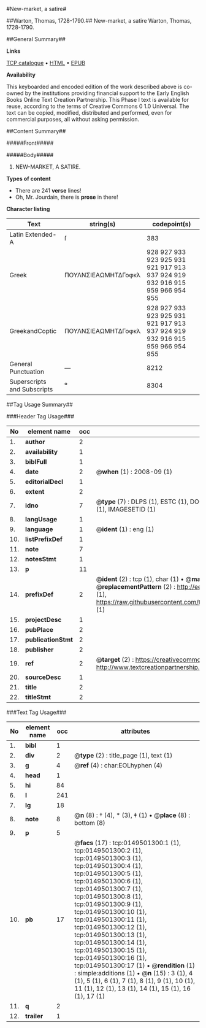 #New-market, a satire#

##Warton, Thomas, 1728-1790.##
New-market, a satire
Warton, Thomas, 1728-1790.

##General Summary##

**Links**

[TCP catalogue](http://www.ota.ox.ac.uk/tcp/)  • 
[HTML](http://tei.it.ox.ac.uk/tcp/Texts-HTML/free/004/004769889.html)  • 
[EPUB](http://tei.it.ox.ac.uk/tcp/Texts-EPUB/free/004/004769889.epub)

**Availability**

This keyboarded and encoded edition of the
	       work described above is co-owned by the institutions
	       providing financial support to the Early English Books
	       Online Text Creation Partnership. This Phase I text is
	       available for reuse, according to the terms of Creative
	       Commons 0 1.0 Universal. The text can be copied,
	       modified, distributed and performed, even for
	       commercial purposes, all without asking permission.


##Content Summary##

#####Front#####

#####Body#####

1. NEW-MARKET, A SATIRE.

**Types of content**

  * There are 241 **verse** lines!
  * Oh, Mr. Jourdain, there is **prose** in there!

**Character listing**


|Text|string(s)|codepoint(s)|
|---|---|---|
|Latin Extended-A|ſ|383|
|Greek|ΠΟΥΛΝΣΙΕΑΩΜΗΤΔΓοφκλ|928 927 933 923 925 931 921 917 913 937 924 919 932 916 915 959 966 954 955|
|GreekandCoptic|ΠΟΥΛΝΣΙΕΑΩΜΗΤΔΓοφκλ|928 927 933 923 925 931 921 917 913 937 924 919 932 916 915 959 966 954 955|
|General Punctuation|—|8212|
|Superscripts             and Subscripts|⁰|8304|

##Tag Usage Summary##

###Header Tag Usage###

|No|element name|occ|attributes|
|---|---|---|---|
|1.|__author__|2||
|2.|__availability__|1||
|3.|__biblFull__|1||
|4.|__date__|2| @__when__ (1) : 2008-09 (1)|
|5.|__editorialDecl__|1||
|6.|__extent__|2||
|7.|__idno__|7| @__type__ (7) : DLPS (1), ESTC (1), DOCNO (1), TCP (1), GALEDOCNO (1), CONTENTSET (1), IMAGESETID (1)|
|8.|__langUsage__|1||
|9.|__language__|1| @__ident__ (1) : eng (1)|
|10.|__listPrefixDef__|1||
|11.|__note__|7||
|12.|__notesStmt__|1||
|13.|__p__|11||
|14.|__prefixDef__|2| @__ident__ (2) : tcp (1), char (1)  •  @__matchPattern__ (2) : ([0-9\-]+):([0-9IVX]+) (1), (.+) (1)  •  @__replacementPattern__ (2) : http://eebo.chadwyck.com/downloadtiff?vid=$1&page=$2 (1), https://raw.githubusercontent.com/textcreationpartnership/Texts/master/tcpchars.xml#$1 (1)|
|15.|__projectDesc__|1||
|16.|__pubPlace__|2||
|17.|__publicationStmt__|2||
|18.|__publisher__|2||
|19.|__ref__|2| @__target__ (2) : https://creativecommons.org/publicdomain/zero/1.0/ (1), http://www.textcreationpartnership.org/docs/. (1)|
|20.|__sourceDesc__|1||
|21.|__title__|2||
|22.|__titleStmt__|2||


###Text Tag Usage###

|No|element name|occ|attributes|
|---|---|---|---|
|1.|__bibl__|1||
|2.|__div__|2| @__type__ (2) : title_page (1), text (1)|
|3.|__g__|4| @__ref__ (4) : char:EOLhyphen (4)|
|4.|__head__|1||
|5.|__hi__|84||
|6.|__l__|241||
|7.|__lg__|18||
|8.|__note__|8| @__n__ (8) : † (4), * (3), ‡ (1)  •  @__place__ (8) : bottom (8)|
|9.|__p__|5||
|10.|__pb__|17| @__facs__ (17) : tcp:0149501300:1 (1), tcp:0149501300:2 (1), tcp:0149501300:3 (1), tcp:0149501300:4 (1), tcp:0149501300:5 (1), tcp:0149501300:6 (1), tcp:0149501300:7 (1), tcp:0149501300:8 (1), tcp:0149501300:9 (1), tcp:0149501300:10 (1), tcp:0149501300:11 (1), tcp:0149501300:12 (1), tcp:0149501300:13 (1), tcp:0149501300:14 (1), tcp:0149501300:15 (1), tcp:0149501300:16 (1), tcp:0149501300:17 (1)  •  @__rendition__ (1) : simple:additions (1)  •  @__n__ (15) : 3 (1), 4 (1), 5 (1), 6 (1), 7 (1), 8 (1), 9 (1), 10 (1), 11 (1), 12 (1), 13 (1), 14 (1), 15 (1), 16 (1), 17 (1)|
|11.|__q__|2||
|12.|__trailer__|1||
